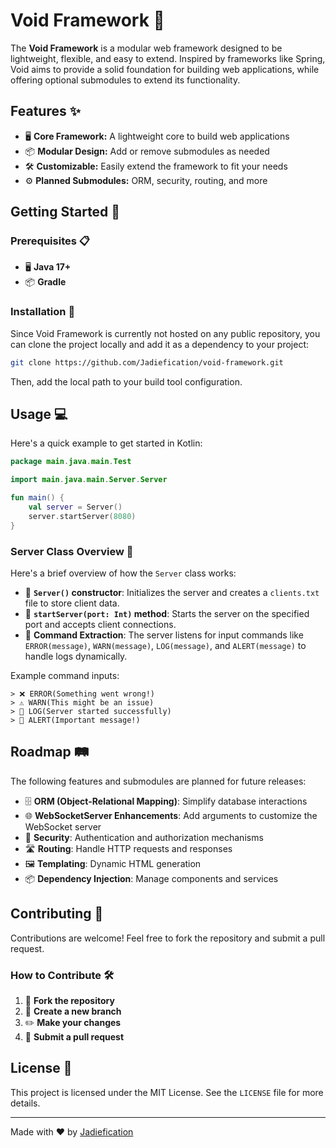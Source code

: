 # Void Framework 🌌

The **Void Framework** is a modular web framework designed to be lightweight, flexible, and easy to extend. Inspired by frameworks like Spring, Void aims to provide a solid foundation for building web applications, while offering optional submodules to extend its functionality.

## Features ✨
- 🖥️ **Core Framework:** A lightweight core to build web applications
- 📦 **Modular Design:** Add or remove submodules as needed
- 🛠️ **Customizable:** Easily extend the framework to fit your needs
- ⚙️ **Planned Submodules:** ORM, security, routing, and more

## Getting Started 🚀
### Prerequisites 📋
- 🖥️ **Java 17+**
- 📦 **Gradle**

### Installation 📂
Since Void Framework is currently not hosted on any public repository, you can clone the project locally and add it as a dependency to your project:
```bash
git clone https://github.com/Jadiefication/void-framework.git
```
Then, add the local path to your build tool configuration.

## Usage 💻
Here's a quick example to get started in Kotlin:
```kotlin
package main.java.main.Test

import main.java.main.Server.Server

fun main() {
    val server = Server()
    server.startServer(8080)
}
```

### Server Class Overview 📝
Here's a brief overview of how the `Server` class works:
- 🔧 **`Server()` constructor**: Initializes the server and creates a `clients.txt` file to store client data.
- 🚀 **`startServer(port: Int)` method**: Starts the server on the specified port and accepts client connections.
- 📡 **Command Extraction**: The server listens for input commands like `ERROR(message)`, `WARN(message)`, `LOG(message)`, and `ALERT(message)` to handle logs dynamically.

Example command inputs:
```shell
> ❌ ERROR(Something went wrong!)
> ⚠️ WARN(This might be an issue)
> 📜 LOG(Server started successfully)
> 🚨 ALERT(Important message!)
```

## Roadmap 🛤️
The following features and submodules are planned for future releases:
- 🗄️ **ORM (Object-Relational Mapping)**: Simplify database interactions
- 🌐 **WebSocketServer Enhancements**: Add arguments to customize the WebSocket server
- 🔐 **Security**: Authentication and authorization mechanisms
- 🛣️ **Routing**: Handle HTTP requests and responses
- 🖼️ **Templating**: Dynamic HTML generation
- 📦 **Dependency Injection**: Manage components and services

## Contributing 🤝
Contributions are welcome! Feel free to fork the repository and submit a pull request.

### How to Contribute 🛠️
1. 🍴 **Fork the repository**
2. 🌱 **Create a new branch**
3. ✏️ **Make your changes**
4. 📩 **Submit a pull request**

## License 📄
This project is licensed under the MIT License. See the `LICENSE` file for more details.

---

Made with ❤️ by [Jadiefication](https://github.com/Jadiefication)

